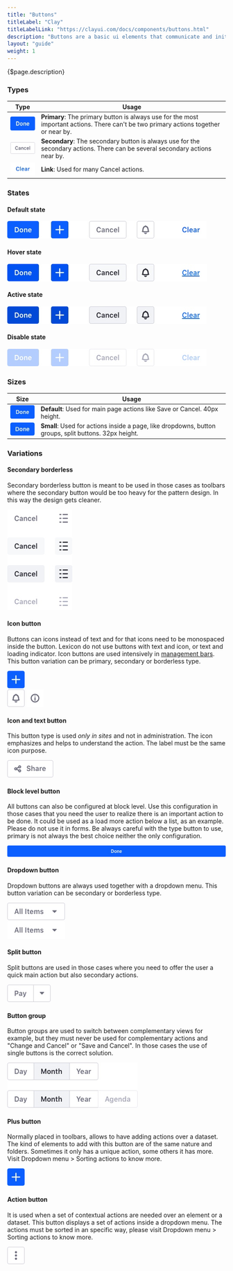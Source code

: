 ```yaml
---
title: "Buttons"
titleLabel: "Clay"
titleLabelLink: "https://clayui.com/docs/components/buttons.html"
description: "Buttons are a basic ui elements that communicate and initilize actions when the user interacts with them."
layout: "guide"
weight: 1
---
```


<div class="page-description">{$page.description}</div>

### Types

| Type | Usage |
| ---- | ----- |
| ![button primary default size defuault state](../../../images/ButtonPrimary.jpg) | **Primary**: The primary button is always use for the most important actions. There can't be two primary actions together or near by. |
| ![button secondary default size defuault state](../../../images/ButtonSecondary.jpg) | **Secondary**: The secondary button is always use for the secondary actions. There can be several secondary actions near by. |
| ![button primary default size defuault state](../../../images/ButtonLink.jpg) | **Link**: Used for many Cancel actions. |


### States

#### Default state

![set of three button types in default state](../../../images/ButtonDefault.jpg)

#### Hover state

![set of three button types in active state](../../../images/ButtonHover.jpg)

#### Active state

![set of three button types in active state](../../../images/ButtonActive.jpg)

#### Disable state

![set of three button types in disabled state](../../../images/ButtonDisabled.jpg)

### Sizes

| Size | Usage |
| ---- | ----- |
| ![button primary large size disable state](../../../images/ButtonPrimary.jpg) | **Default**: Used for main page actions like Save or Cancel. 40px height. |
| ![button primary default size disable state](../../../images/ButtonPrimarySmall.jpg) | **Small**: Used for actions inside a page, like dropdowns, button groups, split buttons. 32px height. |

### Variations

#### Secondary borderless

Secondary borderless button is meant to be used in those cases as toolbars where the secondary button would be too heavy for the pattern design. In this way the design gets cleaner.

![button secondary borderless default size defuault state](../../../images/ButtonBorderless.jpg)

#### Icon button

Buttons can icons instead of text and for that icons need to be monospaced inside the button. Lexicon do not use buttons with text and icon, or text and loading indicator. Icon buttons are used intensively in [management bars](./management_bar.html). This button variation can be primary, secondary or borderless type.

![button icon primary default size defuault state](../../../images/ButtonIconPrimary.jpg)  
![button icon secondary default size defuault state](../../../images/ButtonIconSecondary.jpg)
![button icon secondary boderdeless default size defuault state](../../../images/ButtonIconBorderless.jpg)

#### Icon and text button

This button type is used *only in sites* and not in administration. The icon emphasizes and helps to understand the action. The label must be the same icon purpose.

![button with icon and text](../../../images/ButtonIconText.jpg)

#### Block level button

All buttons can also be configured at block level. Use this configuration in those cases that you need the user to realize there is an important action to be done. It could be used as a load more action below a list, as an example. Please do not use it in forms. Be always careful with the type button to use, primary is not always the best choice neither the only configuration.

![block level button primary state, default size](../../../images/ButtonBlockLevel.jpg)

#### Dropdown button

Dropdown buttons are always used together with a dropdown menu. This button variation can be secondary or borderless type.

![button primary default size defuault state](../../../images/ButtonDropdown.jpg)  
![button primary default size defuault state](../../../images/ButtonDropdownBorderless.jpg)

#### Split button

Split buttons are used in those cases where you need to offer the user a quick main action but also secondary actions.

![button group where the left button specifies the main action and the second one displays a dropdown menu with seconday actions](../../../images/ButtonSplit.jpg)

#### Button group

Button groups are used to switch between complementary views for example, but they must never be used for complementary actions and "Change and Cancel" or "Save and Cancel". In those cases the use of single buttons is the correct solution.

![button group, two examples. First one without disabled button, second one with disabled button](../../../images/ButtonGroup.jpg)

#### Plus button

Normally placed in toolbars, allows to have adding actions over a dataset. The kind of elements to add with this button are of the same nature and folders. Sometimes it only has a unique action, some others it has more. Visit Dropdown menu > Sorting actions to know more.

![Plus button](../../../images/ButtonActionPlus.jpg)

#### Action button

It is used when a set of contextual actions are needed over an element or a dataset. This button displays a set of actions inside a dropdown menu. The actions must be sorted in an specific way, please visit Dropdown menu > Sorting actions to know more.

![Actions or kebab button](../../../images/ButtonActionKebab.jpg)  
